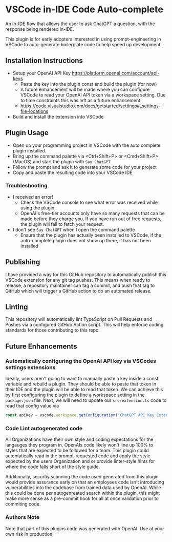 # VSCode in-IDE Code Auto-complete

An in-IDE flow that allows the user to ask ChatGPT a question, with the response being rendered in-IDE.

This plugin is for early adopters interested in using prompt-engineering in
VSCode to auto-generate boilerplate code to help speed up development.

## Installation Instructions

- Setup your OpenAI API Key https://platform.openai.com/account/api-keys
    + Paste the key into the plugin const and build the plugin (for now)
    + A future enhancement will be made where you can configure VSCode to
    read your OpenAI API token via a workspace setting. Due to time constraints
    this was left as a future enhancement.
    + https://code.visualstudio.com/docs/getstarted/settings#_settings-file-locations
- Build and install the extension into VSCode

## Plugin Usage

- Open up your programming project in VSCode with the auto complete plugin installed.
- Bring up the command palette via <Ctrl+Shift+P> or <Cmd+Shift+P> (MacOS) and start the plugin with `Say ChatGPT`
- Follow the prompt and ask it to generate some code for your project
- Copy and paste the resulting code into your VSCode IDE

### Troubleshooting

- I received an error!
    + Check the VSCode console to see what error was received while using the plugin.
    + OpenAI's free-tier accounts only have so many requests that can be made before
    they charge you. If you have run out of free requests, the plugin will fail to
    fetch your request.
- I don't see `Say ChatGPT` when I open the command palette
    + Ensure that the plugin has actually been installed to VSCode, if the auto-complete
    plugin does not show up there, it has not been installed

## Publishing

I have provided a way for this GitHub repository to automatically publish
this VSCode extension for any git tag pushes. This means when ready to release,
a repository maintainer can tag a commit, and push that tag to GitHub which will
trigger a GitHub action to do an automated release.

## Linting

This repository will automatically lint TypeScript on Pull Requests and Pushes via
a configured GitHub Action script. This will help enforce coding standards for
those contributing to this repo.

## Future Enhancements

### Automatically configuring the OpenAI API key via VSCodes settings extensions

Ideally, users aren't going to want to manually paste a key inside a const variable
and rebuild a plugin. They should be able to paste that token in their IDE
and the plugin will be able to read that token. We can achieve this by first
configuring the plugin to define a workspace setting in the `package.json` file.
Next, we will need to update our `src/extension.ts` code to read that config value
via 

```typescript
const apiKey = vscode.workspace.getConfiguration('ChatGPT API Key Extension');
```

### Code Lint autogenerated code

All Organizations have their own style and coding expectations
for the langauges they program in. OpenAIs code likely won't line up 100% to styles
that are expected to be followed for a team. This plugin could automatically read in
the prompt-requested code and apply the style expected by the users Organization
and or provide linter-style hints for where the code falls short of the style guide.

Additionally, securtiy scanning the code used generated from this plugin would
provide assurance early on that an employees code isn't introducing vulnerabilities
into the codebase from trained data used by OpenAI. While this could be done
per autogenreated search within the plugin, this might make more sense as a pre-commit hook
for all at once validation prior to commiting code.

### Authors Note

Note that part of this plugins code was generated with OpenAI. Use at your own
risk in production!
